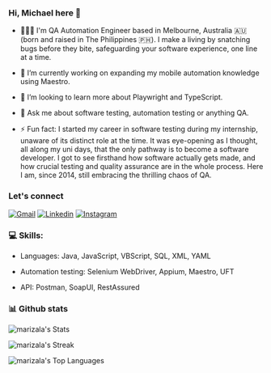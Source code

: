 ### Hi, Michael here 👋

- 🧑🏽‍💻 I'm QA Automation Engineer based in Melbourne, Australia 🇦🇺 (born and raised in The Philippines 🇵🇭). I make a living by snatching bugs before they bite, safeguarding your software experience, one line at a time.
  
- 🌱 I’m currently working on expanding my mobile automation knowledge using Maestro.

- 🔭 I’m looking to learn more about Playwright and TypeScript.

- 💬 Ask me about software testing, automation testing or anything QA.

- ⚡ Fun fact: I started my career in software testing during my internship, unaware of its distinct role at the time. It was eye-opening as I thought, all along my uni days, that the only pathway is to become a software developer. I got to see firsthand how software actually gets made, and how crucial testing and quality assurance are in the whole process. Here I am, since 2014, still embracing the thrilling chaos of QA.

### Let's connect
[![Gmail](https://img.shields.io/badge/Gmail-D14836?style=for-the-badge&logo=gmail&logoColor=white)](mailto:michaelangelo.arizala@gmail.com)
[![Linkedin](https://img.shields.io/badge/LinkedIn-0077B5?style=for-the-badge&logo=linkedin&logoColor=white)](https://www.linkedin.com/in/marizala/)
[![Instagram](https://img.shields.io/badge/Instagram-E4405F?style=for-the-badge&logo=instagram&logoColor=white)](https://www.instagram.com/mchl.arzl/)

### 💻 Skills:
- Languages: Java, JavaScript, VBScript, SQL, XML, YAML

- Automation testing: Selenium WebDriver, Appium, Maestro, UFT

- API: Postman, SoapUI, RestAssured


### 📊 Github stats
![marizala's Stats](https://github-readme-stats.vercel.app/api?username=marizala&theme=dark&show_icons=true&hide_border=true&count_private=true)

![marizala's Streak](https://github-readme-streak-stats.herokuapp.com/?user=marizala&theme=dark&hide_border=true)

![marizala's Top Languages](https://github-readme-stats.vercel.app/api/top-langs/?username=marizala&theme=dark&show_icons=true&hide_border=true&layout=compact)
